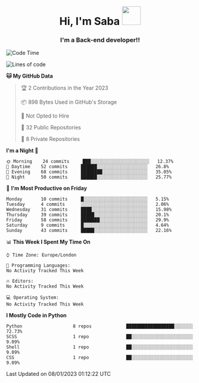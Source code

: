 <h1 align="center">Hi, I'm Saba <img src="https://media.giphy.com/media/EdB2g3VFDoKs57oe1w/giphy.gif" width="50"></h1>
<h3 align="center">I'm a Back-end developer!!</h3>

<!--START_SECTION:waka-->
![Code Time](http://img.shields.io/badge/Code%20Time-471%20hrs%206%20mins-blue)

![Lines of code](https://img.shields.io/badge/From%20Hello%20World%20I%27ve%20Written-9%20Thousand%20lines%20of%20code-blue)

**🐱 My GitHub Data** 

> 🏆 2 Contributions in the Year 2023
 > 
> 📦 898 Bytes Used in GitHub's Storage 
 > 
> 🚫 Not Opted to Hire
 > 
> 📜 32 Public Repositories 
 > 
> 🔑 8 Private Repositories  
 > 
**I'm a Night 🦉** 

```text
🌞 Morning    24 commits     ███░░░░░░░░░░░░░░░░░░░░░░   12.37% 
🌆 Daytime    52 commits     ██████░░░░░░░░░░░░░░░░░░░   26.8% 
🌃 Evening    68 commits     ████████░░░░░░░░░░░░░░░░░   35.05% 
🌙 Night      50 commits     ██████░░░░░░░░░░░░░░░░░░░   25.77%

```
📅 **I'm Most Productive on Friday** 

```text
Monday       10 commits     █░░░░░░░░░░░░░░░░░░░░░░░░   5.15% 
Tuesday      4 commits      ░░░░░░░░░░░░░░░░░░░░░░░░░   2.06% 
Wednesday    31 commits     ████░░░░░░░░░░░░░░░░░░░░░   15.98% 
Thursday     39 commits     █████░░░░░░░░░░░░░░░░░░░░   20.1% 
Friday       58 commits     ███████░░░░░░░░░░░░░░░░░░   29.9% 
Saturday     9 commits      █░░░░░░░░░░░░░░░░░░░░░░░░   4.64% 
Sunday       43 commits     █████░░░░░░░░░░░░░░░░░░░░   22.16%

```


📊 **This Week I Spent My Time On** 

```text
⌚︎ Time Zone: Europe/London

💬 Programming Languages: 
No Activity Tracked This Week

🔥 Editors: 
No Activity Tracked This Week

💻 Operating System: 
No Activity Tracked This Week

```

**I Mostly Code in Python** 

```text
Python                   8 repos             ██████████████████░░░░░░░   72.73% 
SCSS                     1 repo              ██░░░░░░░░░░░░░░░░░░░░░░░   9.09% 
Shell                    1 repo              ██░░░░░░░░░░░░░░░░░░░░░░░   9.09% 
CSS                      1 repo              ██░░░░░░░░░░░░░░░░░░░░░░░   9.09%

```



 Last Updated on 08/01/2023 01:12:22 UTC
<!--END_SECTION:waka-->
